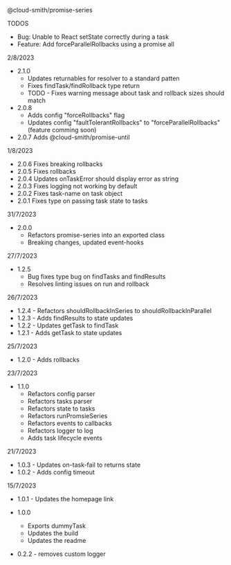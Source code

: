 @cloud-smith/promise-series

TODOS
- Bug: Unable to React setState correctly during a task
- Feature: Add forceParallelRollbacks using a promise all

2/8/2023
- 2.1.0
  - Updates returnables for resolver to a standard patten
  - Fixes findTask/findRollback type return
  - TODO - Fixes warning message about task and rollback sizes should match
- 2.0.8
  - Adds config "forceRollbacks" flag
  - Updates config "faultTolerantRollbacks" to "forceParallelRollbacks" (feature comming soon)
- 2.0.7 Adds @cloud-smith/promise-until

1/8/2023
- 2.0.6 Fixes breaking rollbacks
- 2.0.5 Fixes rollbacks
- 2.0.4 Updates onTaskError should display error as string
- 2.0.3 Fixes logging not working by default
- 2.0.2 Fixes task-name on task object
- 2.0.1 Fixes type on passing task state to tasks

31/7/2023
- 2.0.0
  - Refactors promise-series into an exported class
  - Breaking changes, updated event-hooks

27/7/2023
- 1.2.5
  - Bug fixes type bug on findTasks and findResults
  - Resolves linting issues on run and rollback

26/7/2023
- 1.2.4 - Refactors shouldRollbackInSeries to shouldRollbackInParallel
- 1.2.3 - Adds findResults to state updates
- 1.2.2 - Updates getTask to findTask
- 1.2.1 - Adds getTask to state updates

25/7/2023
- 1.2.0 - Adds rollbacks

23/7/2023
- 1.1.0
  - Refactors config parser
  - Refactors tasks parser
  - Refactors state to tasks
  - Refactors runPromsieSeries
  - Refactors events to callbacks
  - Refactors logger to log
  - Adds task lifecycle events

21/7/2023
- 1.0.3 - Updates on-task-fail to returns state
- 1.0.2 - Adds config timeout

15/7/2023
- 1.0.1 - Updates the homepage link

- 1.0.0
  - Exports dummyTask
  - Updates the build
  - Updates the readme

- 0.2.2 - removes custom logger
